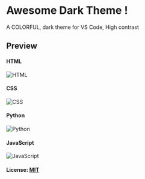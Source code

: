 
# Awesome Dark Theme !

A COLORFUL, dark theme for VS Code, High contrast

##  Preview
#### HTML
![HTML](https://user-images.githubusercontent.com/32095783/125513538-6085864e-37a3-4560-829c-d1cbbb31d265.png)
#### CSS
![CSS](https://user-images.githubusercontent.com/32095783/125513593-201ff819-b4e3-41b4-b3f3-b35aaaf13f92.png)
#### Python
![Python](https://user-images.githubusercontent.com/32095783/125513651-e3ce5461-53d1-4860-b258-12669731fa3d.png)
#### JavaScript
![JavaScript](https://user-images.githubusercontent.com/32095783/125513692-012b6f6f-b49b-41ff-9249-731ea313b1c9.png)



#### License: [MIT](https://github.com/iSSamQa/vscode-awesome-dark-theme/blob/master/LICENSE)

